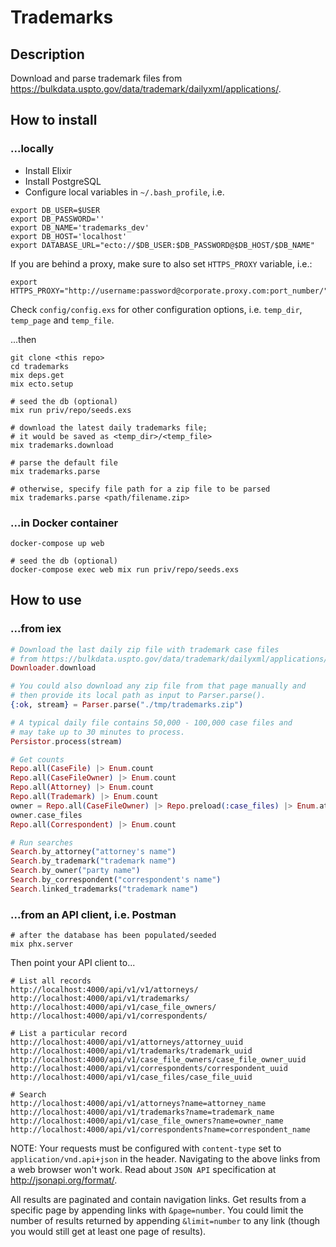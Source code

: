 # Trademarks

## Description

Download and parse trademark files from https://bulkdata.uspto.gov/data/trademark/dailyxml/applications/.

## How to install

### ...locally

- Install Elixir
- Install PostgreSQL
- Configure local variables in `~/.bash_profile`, i.e.
```
export DB_USER=$USER
export DB_PASSWORD=''
export DB_NAME='trademarks_dev'
export DB_HOST='localhost'
export DATABASE_URL="ecto://$DB_USER:$DB_PASSWORD@$DB_HOST/$DB_NAME"
```

If you are behind a proxy, make sure to also set `HTTPS_PROXY` variable, i.e.:
```
export HTTPS_PROXY="http://username:password@corporate.proxy.com:port_number/"
```

Check `config/config.exs` for other configuration options, i.e. `temp_dir`, `temp_page` and `temp_file`.


...then

```
git clone <this repo>
cd trademarks
mix deps.get
mix ecto.setup

# seed the db (optional)
mix run priv/repo/seeds.exs

# download the latest daily trademarks file;
# it would be saved as <temp_dir>/<temp_file>
mix trademarks.download

# parse the default file
mix trademarks.parse

# otherwise, specify file path for a zip file to be parsed
mix trademarks.parse <path/filename.zip>
```

### ...in Docker container

```
docker-compose up web

# seed the db (optional)
docker-compose exec web mix run priv/repo/seeds.exs
```


## How to use

### ...from iex

```elixir
# Download the last daily zip file with trademark case files
# from https://bulkdata.uspto.gov/data/trademark/dailyxml/applications/
Downloader.download

# You could also download any zip file from that page manually and
# then provide its local path as input to Parser.parse().
{:ok, stream} = Parser.parse("./tmp/trademarks.zip")

# A typical daily file contains 50,000 - 100,000 case files and
# may take up to 30 minutes to process.
Persistor.process(stream)

# Get counts
Repo.all(CaseFile) |> Enum.count
Repo.all(CaseFileOwner) |> Enum.count
Repo.all(Attorney) |> Enum.count
Repo.all(Trademark) |> Enum.count
owner = Repo.all(CaseFileOwner) |> Repo.preload(:case_files) |> Enum.at(0)
owner.case_files
Repo.all(Correspondent) |> Enum.count

# Run searches
Search.by_attorney("attorney's name")
Search.by_trademark("trademark name")
Search.by_owner("party name")
Search.by_correspondent("correspondent's name")
Search.linked_trademarks("trademark name")
```

### ...from an API client, i.e. Postman

```
# after the database has been populated/seeded
mix phx.server
```

Then point your API client to...

```
# List all records
http://localhost:4000/api/v1/v1/attorneys/
http://localhost:4000/api/v1/trademarks/
http://localhost:4000/api/v1/case_file_owners/
http://localhost:4000/api/v1/correspondents/

# List a particular record
http://localhost:4000/api/v1/attorneys/attorney_uuid
http://localhost:4000/api/v1/trademarks/trademark_uuid
http://localhost:4000/api/v1/case_file_owners/case_file_owner_uuid
http://localhost:4000/api/v1/correspondents/correspondent_uuid
http://localhost:4000/api/v1/case_files/case_file_uuid

# Search
http://localhost:4000/api/v1/attorneys?name=attorney_name
http://localhost:4000/api/v1/trademarks?name=trademark_name
http://localhost:4000/api/v1/case_file_owners?name=owner_name
http://localhost:4000/api/v1/correspondents?name=correspondent_name
```

NOTE: Your requests must be configured with `content-type` set to `application/vnd.api+json` in the header. Navigating to the above links from a web browser won't work. Read about `JSON API` specification at http://jsonapi.org/format/.


All results are paginated and contain navigation links. Get results from a specific page by appending links with `&page=number`. You could limit the number of results returned by appending `&limit=number` to any link (though you would still get at least one page of results).

